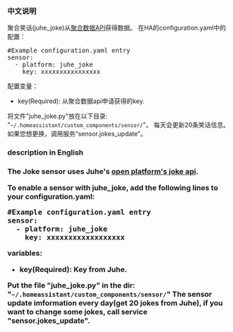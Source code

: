<h3>中文说明</h3>
聚合笑话(juhe_joke)从<a href="https://www.juhe.cn/docs/api/id/95/aid/281">聚合数据API</a>获得数据。
在HA的configuration.yaml中的配置：
<pre class="lang:yaml decode:true " >
#Example configuration.yaml entry
sensor:
  - platform: juhe_joke
    key: xxxxxxxxxxxxxxxx
</pre>

配置变量：
<ul>
	<li>key(Required): 从聚合数据api申请获得的key.</li>
</ul>
将文件"juhe_joke.py"放在以下目录: "<code>~/.homeassistant/custom_components/sensor/</code>"。
每天会更新20条笑话信息。如果您想更换，调用服务“sensor.jokes_update”。

<h3>description in English<h3>
The Joke sensor uses Juhe's <a href="https://www.juhe.cn/docs/api/id/95/aid/281">open platform's joke api</a>.

To enable a sensor with juhe_joke, add the following lines to your configuration.yaml:
<pre class="lang:yaml decode:true " >
#Example configuration.yaml entry
sensor:
  - platform: juhe_joke
    key: xxxxxxxxxxxxxxxxxx
</pre>
variables:
<ul>
	<li>key(Required): Key from Juhe.</li>
</ul>
Put the file "juhe_joke.py" in the dir: "<code>~/.homeassistant/custom_components/sensor/</code>"
The sensor update imformation every day(get 20 jokes from Juhe), if you want to change some jokes, call service "sensor.jokes_update".
